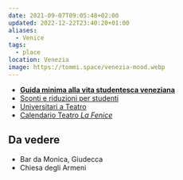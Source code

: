 ```yaml
---
date: 2021-09-07T09:05:48+02:00
updated: 2022-12-22T23:40:20+01:00
aliases:
  - Venice
tags:
  - place
location: Venezia
image: https://tommi.space/venezia-mood.webp
---
```

- [**Guida minima alla vita studentesca veneziana**](https://www.unive.it/pag/14024/?tx_news_pi1[news]=10609&cHash=f76a09ae3f0a56e2b997122b0a2df70d 'Guida minima alla vita studentesca veneziana')
- [Sconti e riduzioni per studenti](https://www.comune.venezia.it/it/content/elenco-sconti-e-riduzioni-0 '')
- [Universitari a Teatro](https://www.teatrostabileveneto.it/esu-a-teatro/ 'Universitari a Teatro')
- [Calendario Teatro *La Fenice*](https://www.teatrolafenice.it/calendario/ 'Calendario - Teatro La Fenice')

## Da vedere

- Bar da Monica, Giudecca
- Chiesa degli Armeni
